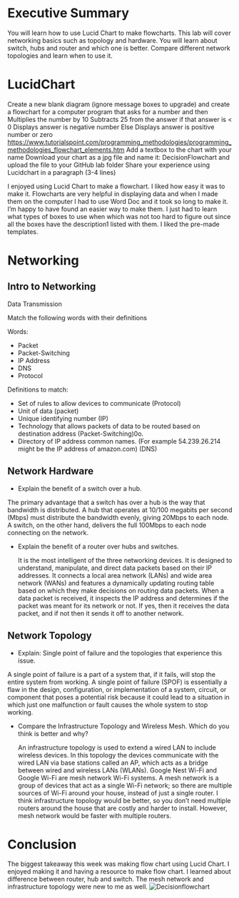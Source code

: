 
# Executive Summary

 You will learn how to use Lucid Chart to make flowcharts. This lab will cover networking basics such as topology and hardware. You will learn about switch, hubs and router and which one is better. Compare different network topologies and learn when to use it. 
# LucidChart

Create a new blank diagram (ignore message boxes to upgrade) and create a flowchart for a computer program that
asks for a number and then
Multiplies the number by 10
Subtracts 25 from the answer
if that answer is < 0
Displays answer is negative number
Else
Displays answer is positive number or zero
https://www.tutorialspoint.com/programming_methodologies/programming_methodologies_flowchart_elements.htm 
Add a textbox to the chart with your name
Download your chart as a jpg file and name it: DecisionFlowchart and upload the file to your GitHub lab folder
Share your experience using Lucidchart in a paragraph (3-4 lines)

 I enjoyed using Lucid Chart to make a flowchart. I liked how easy it was to make it. Flowcharts are very helpful in displaying data and when I made them on the computer I had to use Word Doc and it took so long to make it. I’m happy to have found an easier way to make them. I just had to learn what types of boxes to use when which was not too hard to figure out since all the boxes have the description1 listed with them. I liked the pre-made templates.


# Networking
## Intro to Networking
Data Transmission

Match the following words with their definitions 

Words:
* Packet
* Packet-Switching
* IP Address
* DNS
* Protocol

Definitions to match:
* Set of rules to allow devices to communicate (Protocol)
* Unit of data (packet)
* Unique identifying number (IP)
* Technology that allows packets of data to be routed based on destination address (Packet-Switching)0o.
* Directory of IP address common names. (For example 54.239.26.214 might be the IP address of amazon.com) (DNS)

## Network Hardware
* Explain the benefit of a switch over a hub.

 The primary advantage that a switch has over a hub is the way that bandwidth is distributed. A hub that operates at 10/100 megabits per second (Mbps) must distribute the bandwidth evenly, giving 20Mbps to each node. A switch, on the other hand, delivers the full 100Mbps to each node connecting on the network.
* Explain the benefit of a router over hubs and switches.
 
  It is the most intelligent of the three networking devices. It is designed to understand, manipulate, and direct data packets based on their IP addresses. It connects a local area network (LANs) and wide area network (WANs) and features a dynamically updating routing table based on which they make decisions on routing data packets. When a data packet is received, it inspects the IP address and determines if the packet was meant for its network or not. If yes, then it receives the data packet, and if not then it sends it off to another network.

## Network Topology
* Explain: Single point of failure and the topologies that experience this issue.

 A single point of failure is a part of a system that, if it fails, will stop the entire system from working. A single point of failure (SPOF) is essentially a flaw in the design, configuration, or implementation of a system, circuit, or component that poses a potential risk because it could lead to a situation in which just one malfunction or fault causes the whole system to stop working.
* Compare the Infrastructure Topology and Wireless Mesh. Which do you think is better and why?

  An infrastructure topology is used to extend a wired LAN to include wireless devices. In this topology the devices communicate with the wired LAN via base stations called an AP, which acts as a bridge between wired and wireless LANs (WLANs). Google Nest Wi-Fi and Google Wi-Fi are mesh network Wi-Fi systems. A mesh network is a group of devices that act as a single Wi-Fi network; so there are multiple sources of Wi-Fi around your house, instead of just a single router. I think infrastructure topology would be better, so you don’t need multiple routers around the house that are costly and harder to install. However, mesh network would be faster with multiple routers.

# Conclusion

 The biggest takeaway this week was making flow chart using Lucid Chart. I enjoyed making it and having a resource to make flow chart. I learned about difference between router, hub and switch. The mesh network and infrastructure topology were new to me as well. 
![Decisionflowchart](https://user-images.githubusercontent.com/89600138/138139630-09bb92eb-ce5f-45d4-b363-c91fe4a2ce8e.jpg)
